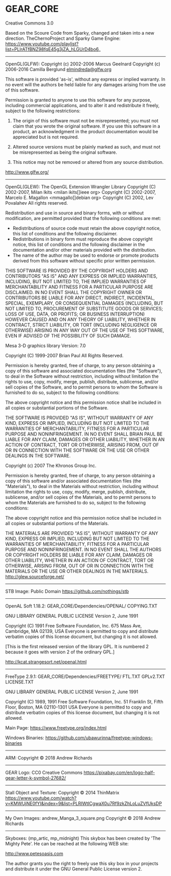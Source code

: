 # GEAR_CORE

Creative Commons 3.0

Based on the Scoure Code from Sparky, changed and taken into a new direction.
TheChernoProject and Sparky Game Engine:
https://www.youtube.com/playlist?list=PLlrATfBNZ98fqE45g3jZA_hLGUrD4bo6_

-----------------------------------------------------------------------------
OpenGL(GLFW):
Copyright (c) 2002-2006 Marcus Geelnard
Copyright (c) 2006-2016 Camilla Berglund <elmindreda@glfw.org>

This software is provided 'as-is', without any express or implied
warranty. In no event will the authors be held liable for any damages
arising from the use of this software.

Permission is granted to anyone to use this software for any purpose,
including commercial applications, and to alter it and redistribute it
freely, subject to the following restrictions:

1. The origin of this software must not be misrepresented; you must not
   claim that you wrote the original software. If you use this software
   in a product, an acknowledgment in the product documentation would
   be appreciated but is not required.

2. Altered source versions must be plainly marked as such, and must not
   be misrepresented as being the original software.

3. This notice may not be removed or altered from any source
   distribution.

http://www.glfw.org/

-----------------------------------------------------------------------------

OpenGL(GLEW):
The OpenGL Extension Wrangler Library
Copyright (C) 2002-2007, Milan Ikits <milan ikits[]ieee org>
Copyright (C) 2002-2007, Marcelo E. Magallon <mmagallo[]debian org>
Copyright (C) 2002, Lev Povalahev
All rights reserved.

Redistribution and use in source and binary forms, with or without 
modification, are permitted provided that the following conditions are met:

* Redistributions of source code must retain the above copyright notice, 
  this list of conditions and the following disclaimer.
* Redistributions in binary form must reproduce the above copyright notice, 
  this list of conditions and the following disclaimer in the documentation 
  and/or other materials provided with the distribution.
* The name of the author may be used to endorse or promote products 
  derived from this software without specific prior written permission.

THIS SOFTWARE IS PROVIDED BY THE COPYRIGHT HOLDERS AND CONTRIBUTORS "AS IS" 
AND ANY EXPRESS OR IMPLIED WARRANTIES, INCLUDING, BUT NOT LIMITED TO, THE 
IMPLIED WARRANTIES OF MERCHANTABILITY AND FITNESS FOR A PARTICULAR PURPOSE
ARE DISCLAIMED. IN NO EVENT SHALL THE COPYRIGHT OWNER OR CONTRIBUTORS BE 
LIABLE FOR ANY DIRECT, INDIRECT, INCIDENTAL, SPECIAL, EXEMPLARY, OR 
CONSEQUENTIAL DAMAGES (INCLUDING, BUT NOT LIMITED TO, PROCUREMENT OF 
SUBSTITUTE GOODS OR SERVICES; LOSS OF USE, DATA, OR PROFITS; OR BUSINESS
INTERRUPTION) HOWEVER CAUSED AND ON ANY THEORY OF LIABILITY, WHETHER IN
CONTRACT, STRICT LIABILITY, OR TORT (INCLUDING NEGLIGENCE OR OTHERWISE)
ARISING IN ANY WAY OUT OF THE USE OF THIS SOFTWARE, EVEN IF ADVISED OF
THE POSSIBILITY OF SUCH DAMAGE.


Mesa 3-D graphics library
Version:  7.0

Copyright (C) 1999-2007  Brian Paul   All Rights Reserved.

Permission is hereby granted, free of charge, to any person obtaining a
copy of this software and associated documentation files (the "Software"),
to deal in the Software without restriction, including without limitation
the rights to use, copy, modify, merge, publish, distribute, sublicense,
and/or sell copies of the Software, and to permit persons to whom the
Software is furnished to do so, subject to the following conditions:

The above copyright notice and this permission notice shall be included
in all copies or substantial portions of the Software.

THE SOFTWARE IS PROVIDED "AS IS", WITHOUT WARRANTY OF ANY KIND, EXPRESS
OR IMPLIED, INCLUDING BUT NOT LIMITED TO THE WARRANTIES OF MERCHANTABILITY,
FITNESS FOR A PARTICULAR PURPOSE AND NONINFRINGEMENT.  IN NO EVENT SHALL
BRIAN PAUL BE LIABLE FOR ANY CLAIM, DAMAGES OR OTHER LIABILITY, WHETHER IN
AN ACTION OF CONTRACT, TORT OR OTHERWISE, ARISING FROM, OUT OF OR IN
CONNECTION WITH THE SOFTWARE OR THE USE OR OTHER DEALINGS IN THE SOFTWARE.


Copyright (c) 2007 The Khronos Group Inc.

Permission is hereby granted, free of charge, to any person obtaining a
copy of this software and/or associated documentation files (the
"Materials"), to deal in the Materials without restriction, including
without limitation the rights to use, copy, modify, merge, publish,
distribute, sublicense, and/or sell copies of the Materials, and to
permit persons to whom the Materials are furnished to do so, subject to
the following conditions:

The above copyright notice and this permission notice shall be included
in all copies or substantial portions of the Materials.

THE MATERIALS ARE PROVIDED "AS IS", WITHOUT WARRANTY OF ANY KIND,
EXPRESS OR IMPLIED, INCLUDING BUT NOT LIMITED TO THE WARRANTIES OF
MERCHANTABILITY, FITNESS FOR A PARTICULAR PURPOSE AND NONINFRINGEMENT.
IN NO EVENT SHALL THE AUTHORS OR COPYRIGHT HOLDERS BE LIABLE FOR ANY
CLAIM, DAMAGES OR OTHER LIABILITY, WHETHER IN AN ACTION OF CONTRACT,
TORT OR OTHERWISE, ARISING FROM, OUT OF OR IN CONNECTION WITH THE
MATERIALS OR THE USE OR OTHER DEALINGS IN THE MATERIALS.
http://glew.sourceforge.net/

-----------------------------------------------------------------------------

STB Image:
Public Domain
https://github.com/nothings/stb

-----------------------------------------------------------------------------

OpenAL Soft 1.18.2:
GEAR_CORE/Dependencies/OPENAL/
COPYING.TXT

GNU LIBRARY GENERAL PUBLIC LICENSE
       Version 2, June 1991
       
Copyright (C) 1991 Free Software Foundation, Inc.
675 Mass Ave, Cambridge, MA 02139, USA
Everyone is permitted to copy and distribute verbatim copies
of this license document, but changing it is not allowed.

[This is the first released version of the library GPL.  It is
 numbered 2 because it goes with version 2 of the ordinary GPL.]
 
http://kcat.strangesort.net/openal.html

-----------------------------------------------------------------------------

FreeType 2.9.1:
GEAR_CORE/Dependencies/FREETYPE/
FTL.TXT
GPLv2.TXT
LICENSE.TXT

GNU LIBRARY GENERAL PUBLIC LICENSE
       Version 2, June 1991
       
Copyright (C) 1989, 1991 Free Software Foundation, Inc.
51 Franklin St, Fifth Floor, Boston, MA  02110-1301  USA
Everyone is permitted to copy and distribute verbatim copies
of this license document, but changing it is not allowed.
 
Main Page:
https://www.freetype.org/index.html
 
Windows Binaries:
https://github.com/ubawurinna/freetype-windows-binaries

-----------------------------------------------------------------------------

ARM:
Copyright © 2018 Andrew Richards

-----------------------------------------------------------------------------

GEAR Logo:
CC0 Creative Commons
https://pixabay.com/en/logo-half-gear-letter-k-symbol-27682/

-----------------------------------------------------------------------------

Stall Object and Texture:
Copyright © 2014 ThinMatrix
https://www.youtube.com/watch?v=KMWUjNE0fYI&index=9&list=PLRIWtICgwaX0u7Rf9zkZhLoLuZVfUksDP

-----------------------------------------------------------------------------

My Own Images:
andrew_Manga_3_square.png
Copyright © 2018 Andrew Richards

-----------------------------------------------------------------------------

Skyboxes:
(mp_artic, mp_midnight)
This skybox has been created by 'The Mighty Pete'. He can be reached
at the following WEB site:

http://www.petesoasis.com

The author grants you the right to freely use this sky box in your projects
and distribute it under the GNU General Public License version 2.
